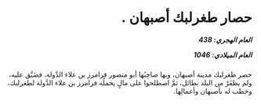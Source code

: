 <h1 dir="rtl">حصار طغرلبك أصبهان .</h1>

<h5 dir="rtl">العام الهجري:  438

العام الميلادي: 1046

</h5>

<p dir="rtl">حصر طغرلبك مدينة أصبهان، وبها صاحِبُها أبو منصور فرامرز بن علاء الدَّولة، فضَيَّق عليه، ولم يظفَرْ من البلد بطائل، ثمَّ اصطلحوا على مالٍ يحملُه فرامرز بن علاء الدَّولة لطغرلبك، وخطب له بأصبهان وأعمالِها.</p></br>

